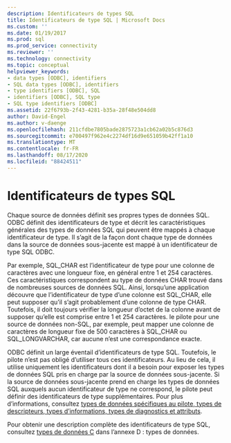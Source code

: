 ```yaml
---
description: Identificateurs de types SQL
title: Identificateurs de type SQL | Microsoft Docs
ms.custom: ''
ms.date: 01/19/2017
ms.prod: sql
ms.prod_service: connectivity
ms.reviewer: ''
ms.technology: connectivity
ms.topic: conceptual
helpviewer_keywords:
- data types [ODBC], identifiers
- SQL data types [ODBC], identifiers
- type identifiers [ODBC], SQL
- identifiers [ODBC], SQL type
- SQL type identifiers [ODBC]
ms.assetid: 22f6793b-2f43-4281-b35a-28f48e504dd8
author: David-Engel
ms.author: v-daenge
ms.openlocfilehash: 211cfdbe7805bade2875723a1cb62a02b5c876d3
ms.sourcegitcommit: e700497f962e4c2274df16d9e651059b42ff1a10
ms.translationtype: MT
ms.contentlocale: fr-FR
ms.lasthandoff: 08/17/2020
ms.locfileid: "88424511"
---
```

# <a name="sql-type-identifiers"></a>Identificateurs de types SQL
Chaque source de données définit ses propres types de données SQL. ODBC définit des identificateurs de type et décrit les caractéristiques générales des types de données SQL qui peuvent être mappés à chaque identificateur de type. Il s’agit de la façon dont chaque type de données dans la source de données sous-jacente est mappé à un identificateur de type SQL ODBC.  
  
 Par exemple, SQL_CHAR est l’identificateur de type pour une colonne de caractères avec une longueur fixe, en général entre 1 et 254 caractères. Ces caractéristiques correspondent au type de données CHAR trouvé dans de nombreuses sources de données SQL. Ainsi, lorsqu’une application découvre que l’identificateur de type d’une colonne est SQL_CHAR, elle peut supposer qu’il s’agit probablement d’une colonne de type CHAR. Toutefois, il doit toujours vérifier la longueur d’octet de la colonne avant de supposer qu’elle est comprise entre 1 et 254 caractères. le pilote pour une source de données non-SQL, par exemple, peut mapper une colonne de caractères de longueur fixe de 500 caractères à SQL_CHAR ou SQL_LONGVARCHAR, car aucune n’est une correspondance exacte.  
  
 ODBC définit un large éventail d’identificateurs de type SQL. Toutefois, le pilote n’est pas obligé d’utiliser tous ces identificateurs. Au lieu de cela, il utilise uniquement les identificateurs dont il a besoin pour exposer les types de données SQL pris en charge par la source de données sous-jacente. Si la source de données sous-jacente prend en charge les types de données SQL auxquels aucun identificateur de type ne correspond, le pilote peut définir des identificateurs de type supplémentaires. Pour plus d’informations, consultez [types de données spécifiques au pilote, types de descripteurs, types d’informations, types de diagnostics et attributs](../../../odbc/reference/develop-app/driver-specific-data-types-descriptor-information-diagnostic.md).  
  
 Pour obtenir une description complète des identificateurs de type SQL, consultez [types de données C](../../../odbc/reference/appendixes/c-data-types.md) dans l’annexe D : types de données.
